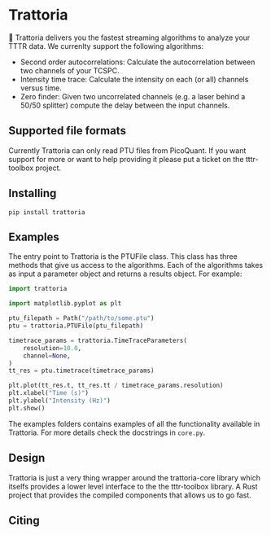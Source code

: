 # Trattoria
🍕
Trattoria delivers you the fastest streaming algorithms to analyze your TTTR data. We
currenlty support the following algorithms:
- Second order autocorrelations: Calculate the autocorrelation between two channels of
  your TCSPC.
- Intensity time trace: Calculate the intensity on each (or all) channels versus time.
- Zero finder: Given two uncorrelated channels (e.g. a laser behind a 50/50 splitter)
  compute the delay between the input channels.

## Supported file formats
Currently Trattoria can only read PTU files from PicoQuant. If you want support for more
or want to help providing it please put a ticket on the tttr-toolbox project.

## Installing
```
pip install trattoria
```

## Examples
The entry point to Trattoria is the PTUFile class. This class has three methods that
give us access to the algorithms. Each of the algorithms takes as input a parameter
object and returns a results object. For example:
```python
import trattoria

import matplotlib.pyplot as plt

ptu_filepath = Path("/path/to/some.ptu")
ptu = trattoria.PTUFile(ptu_filepath)

timetrace_params = trattoria.TimeTraceParameters(
    resolution=10.0,
    channel=None,
)
tt_res = ptu.timetrace(timetrace_params)

plt.plot(tt_res.t, tt_res.tt / timetrace_params.resolution)
plt.xlabel("Time (s)")
plt.ylabel("Intensity (Hz)")
plt.show()
```

The examples folders contains examples of all the functionality available in Trattoria.
For more details check the docstrings in `core.py`.

## Design
Trattoria is just a very thing wrapper around the trattoria-core library which itselfs provides
a lower level interface to the the tttr-toolbox library. A Rust project that provides
the compiled components that allows us to go fast.

## Citing
